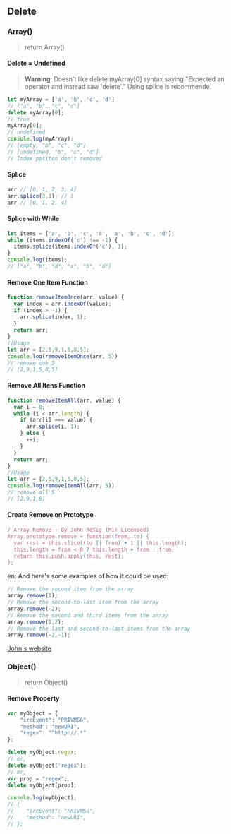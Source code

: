 ## Delete
### Array()
> return Array()
#### Delete = Undefined
> **Warning**: Doesn't like delete myArray[0] syntax saying "Expected an operator and instead saw 'delete'." Using splice is recommende.
```js
let myArray = ['a', 'b', 'c', 'd']
// ["a", "b", "c", "d"]
delete myArray[0];
// true
myArray[0];
// undefined
console.log(myArray);
// [empty, "b", "c", "d"]
// [undefined, "b", "c", "d"]
// Index positon don't removed
```
#### Splice
```js
arr // [0, 1, 2, 3, 4]
arr.splice(3,1); // 3
arr // [0, 1, 2, 4]
```
#### Splice with While
```js
let items = ['a', 'b', 'c', 'd', 'a', 'b', 'c', 'd'];
while (items.indexOf('c') !== -1) {
  items.splice(items.indexOf('c'), 1);
}
console.log(items); 
// ["a", "b", "d", "a", "b", "d"]
```
#### Remove One Item Function
```js
function removeItemOnce(arr, value) {
  var index = arr.indexOf(value);
  if (index > -1) {
    arr.splice(index, 1);
  }
  return arr;
}
//Usage
let arr = [2,5,9,1,5,8,5];
console.log(removeItemOnce(arr, 5))
// remove one 5
// [2,9,1,5,8,5]
```
#### Remove All Itens Function
```js
function removeItemAll(arr, value) {
  var i = 0;
  while (i < arr.length) {
    if (arr[i] === value) {
      arr.splice(i, 1);
    } else {
      ++i;
    }
  }
  return arr;
}
//Usage
let arr = [2,5,9,1,5,8,5];
console.log(removeItemAll(arr, 5))
// remove all 5
// [2,9,1,8]
```
#### Create Remove on Prototype
```js
/ Array Remove - By John Resig (MIT Licensed)
Array.prototype.remove = function(from, to) {
  var rest = this.slice((to || from) + 1 || this.length);
  this.length = from < 0 ? this.length + from : from;
  return this.push.apply(this, rest);
};
```
en: And here's some examples of how it could be used:
```js
// Remove the second item from the array
array.remove(1);
// Remove the second-to-last item from the array
array.remove(-2);
// Remove the second and third items from the array
array.remove(1,2);
// Remove the last and second-to-last items from the array
array.remove(-2,-1);
```
[John's website](http://ejohn.org/blog/javascript-array-remove/)
### Object()
> return Object()
#### Remove Property
```js
var myObject = {
    "ircEvent": "PRIVMSG",
    "method": "newURI",
    "regex": "^http://.*"
};

delete myObject.regex;
// or,
delete myObject['regex'];
// or,
var prop = "regex";
delete myObject[prop];

console.log(myObject);
// {
//    "ircEvent": "PRIVMSG",
//    "method": "newURI",
// };
```
